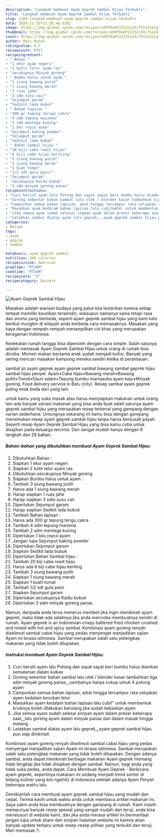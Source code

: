 ```yaml
---
description: "Langkah membuat Ayam Geprek Sambal Hijau Terbukti"
title: "Langkah membuat Ayam Geprek Sambal Hijau Terbukti"
slug: 1186-langkah-membuat-ayam-geprek-sambal-hijau-terbukti
date: 2020-11-25T21:38:46.818Z
image: https://img-global.cpcdn.com/recipes/e09f0a0f22232cd3/751x532cq70/ayam-geprek-sambal-hijau-foto-resep-utama.jpg
thumbnail: https://img-global.cpcdn.com/recipes/e09f0a0f22232cd3/751x532cq70/ayam-geprek-sambal-hijau-foto-resep-utama.jpg
cover: https://img-global.cpcdn.com/recipes/e09f0a0f22232cd3/751x532cq70/ayam-geprek-sambal-hijau-foto-resep-utama.jpg
author: Marc Mason
ratingvalue: 4.7
reviewcount: 9767
recipeingredient:
- " Bahan "
- "1 ekor ayam negeri"
- "2 butir telur ayam ras"
- "secukupnya Minyak goreng"
- " Bumbu halus untuk ayam "
- "3 siung bawang putih"
- "1 siung bawang merah"
- "1 ruas jahe"
- "3 sdm susu cair"
- "Sejumput garam"
- "Sedikit lada bubuk"
- " Bahan lapisan "
- "300 gr tepung terigu cakra"
- "4 sdm tepung maizena"
- "2 sdm mentega kuning"
- "1 bks royco ayam"
- "Sejumput baking powder"
- "Sejumput garam"
- "Sedikit lada bubuk"
- " Bahan Sambal hijau "
- "20 biji cabe rawit hijau"
- "6 biji cabe hijau keriting"
- "3 siung bawang putih"
- "1 siung bawang merah"
- "1 buah tomat"
- "1/2 sdt gula pasir"
- "Sejumput garam"
- "secukupnya Kaldu bubuk"
- "3 sdm minyak goreng panas"
recipeinstructions:
- "Cuci bersih ayam lalu Potong dan sayat sayat beri bumbu halus diamkan semalaman dalam kulkas"
- "Goreng sebentar bahan sambal lalu ulek / blender kasar tambahkan tiga sdm minyak goreng panas,,,sambalnya hanya cukup untuk 4 potong ayam"
- "Campurkan semua bahan lapisan, aduk hingga tercampur rata celupkan ayam kedalam kocokan telur"
- "Masukkan ayam kedalam bahan lapisan lalu cubit&#34; untuk membentuk kriuknya boleh dilakukan berulang jika sudah kebaskan ayam"
- "Jika semua ayam sudah selesai simpan ayam dalam prezer beberapa saat,,,lalu goreng ayam dalam minyak panas dan dalam masak hingga matang"
- "Letakkan sambal diatas ayam lalu geprek,,,ayam geprek sambal hijau pun siap dinikmati"
categories:
- Recipe
tags:
- ayam
- geprek
- sambal

katakunci: ayam geprek sambal 
nutrition: 260 calories
recipecuisine: American
preptime: "PT26M"
cooktime: "PT54M"
recipeyield: "3"
recipecategory: Dessert

---
```



![Ayam Geprek Sambal Hijau](https://img-global.cpcdn.com/recipes/e09f0a0f22232cd3/751x532cq70/ayam-geprek-sambal-hijau-foto-resep-utama.jpg)

Masakan adalah warisan budaya yang patut kita lestarikan karena setiap tempat memiliki keunikan tersendiri, walaupun namanya sama tetapi rasa dan aroma yang berbeda, seperti ayam geprek sambal hijau yang kami tulis berikut mungkin di wilayah anda berbeda cara memasaknya. Masakan yang kaya dengan rempah-rempah menampilkan ciri khas yang merupakan keragaman Indonesia

Kedekatan rumah tangga bisa diperoleh dengan cara simple. Salah satunya adalah memasak Ayam Geprek Sambal Hijau untuk orang di rumah bisa dicoba. Momen makan bersama anak sudah menjadi kultur, Banyak yang sering mencari masakan kampung mereka sendiri ketika di perantauan.

sambal ijo ayam geprek ayam geprek sambal bawang sambal geprek hijau sambal hijau penyet. Ayam•Cabe hijau•Bawang merah•Bawang putih•Tomat•Daun salam•Tepung bumbu mamasuka ayam keju•Minyak goreng. Food delivery service in Batu (city). Resep sambal ayam geprek paling enak beda dari yang lain

untuk kamu yang suka masak atau harus menyiapkan makanan untuk orang lain ada banyak variasi makanan yang bisa anda buat salah satunya ayam geprek sambal hijau yang merupakan resep terkenal yang gampang dengan varian sederhana. Untungnya sekarang ini kamu bisa dengan gampang menemukan resep ayam geprek sambal hijau tanpa harus bersusah payah.
Seperti resep Ayam Geprek Sambal Hijau yang bisa kamu coba untuk disajikan pada keluarga tercinta. Dan sangat mudah hanya dengan 6 langkah dan 29 bahan.


<!--inarticleads1-->

##### Bahan-bahan yang dibutuhkan membuat Ayam Geprek Sambal Hijau:

1. Dibutuhkan  Bahan :
1. Siapkan 1 ekor ayam negeri
1. Siapkan 2 butir telur ayam ras
1. Dibutuhkan secukupnya Minyak goreng
1. Siapkan  Bumbu halus untuk ayam :
1. Tambah 3 siung bawang putih
1. Harus ada 1 siung bawang merah
1. Harap siapkan 1 ruas jahe
1. Harap siapkan 3 sdm susu cair
1. Diperlukan Sejumput garam
1. Harap siapkan Sedikit lada bubuk
1. Tambah  Bahan lapisan :
1. Harus ada 300 gr tepung terigu cakra
1. Tambah 4 sdm tepung maizena
1. Tambah 2 sdm mentega kuning
1. Diperlukan 1 bks royco ayam
1. Jangan lupa Sejumput baking powder
1. Diperlukan Sejumput garam
1. Siapkan Sedikit lada bubuk
1. Diperlukan  Bahan Sambal hijau :
1. Tambah 20 biji cabe rawit hijau
1. Harus ada 6 biji cabe hijau keriting
1. Tambah 3 siung bawang putih
1. Siapkan 1 siung bawang merah
1. Siapkan 1 buah tomat
1. Tambah 1/2 sdt gula pasir
1. Siapkan Sejumput garam
1. Diperlukan secukupnya Kaldu bubuk
1. Diperlukan 3 sdm minyak goreng panas


Namun, daripada anda terus menerus membeli jika ingin menikmati ayam geprek, maka tidak ada salahnya jika anda mencoba membuatnya sendiri di rumah. Ayam geprek is an Indonesian crispy battered fried chicken crushed and mixed with hot and spicy sambal. Kombinasi ayam goreng renyah diselimuti sambal cabai hijau yang pedas menyengat menjadikan sajian Ayam ini terasa istimewa. Sambal merupakan salah satu pelengkap makanan yang tidak boleh dilupakan. 

<!--inarticleads2-->

##### Instruksi membuat  Ayam Geprek Sambal Hijau:

1. Cuci bersih ayam lalu Potong dan sayat sayat beri bumbu halus diamkan semalaman dalam kulkas
1. Goreng sebentar bahan sambal lalu ulek / blender kasar tambahkan tiga sdm minyak goreng panas,,,sambalnya hanya cukup untuk 4 potong ayam
1. Campurkan semua bahan lapisan, aduk hingga tercampur rata celupkan ayam kedalam kocokan telur
1. Masukkan ayam kedalam bahan lapisan lalu cubit&#34; untuk membentuk kriuknya boleh dilakukan berulang jika sudah kebaskan ayam
1. Jika semua ayam sudah selesai simpan ayam dalam prezer beberapa saat,,,lalu goreng ayam dalam minyak panas dan dalam masak hingga matang
1. Letakkan sambal diatas ayam lalu geprek,,,ayam geprek sambal hijau pun siap dinikmati


Kombinasi ayam goreng renyah diselimuti sambal cabai hijau yang pedas menyengat menjadikan sajian Ayam ini terasa istimewa. Sambal merupakan salah satu pelengkap makanan yang tidak boleh dilupakan. Dengan adanya sambal, anda dapat menikmati berbagai makanan Ayam geprek memang tidak lengkap jika tidak disajikan dengan sambal. Namun, bagi anda yang tidak suka pedas, anda dapat. Cara Membuat Ayam Geprek - Berbicara ayam geprek, sepertinya makanan ini sedang menjadi trend senter di bidang kuliner yang kini ngehitz di Indonesia setelah adanya Ayam Penyet beberapa waktu lalu. 

Demikianlah cara membuat ayam geprek sambal hijau yang mudah dan cepat. Terima kasih untuk waktu anda untuk membaca artikel makanan ini. Saya yakin anda bisa membuatnya dengan gampang di rumah. Kami masih mempunyai banyak resep spesial yang sangat mudah dan teruji, anda bisa menelusuri di website kami, dan jika anda merasa artikel ini bermanfaat jangan lupa untuk share dan simpan halaman website ini karena akan banyak update terbaru untuk resep-resep pilihan yang terbukti dan teruji. Mari memasak !!. 
